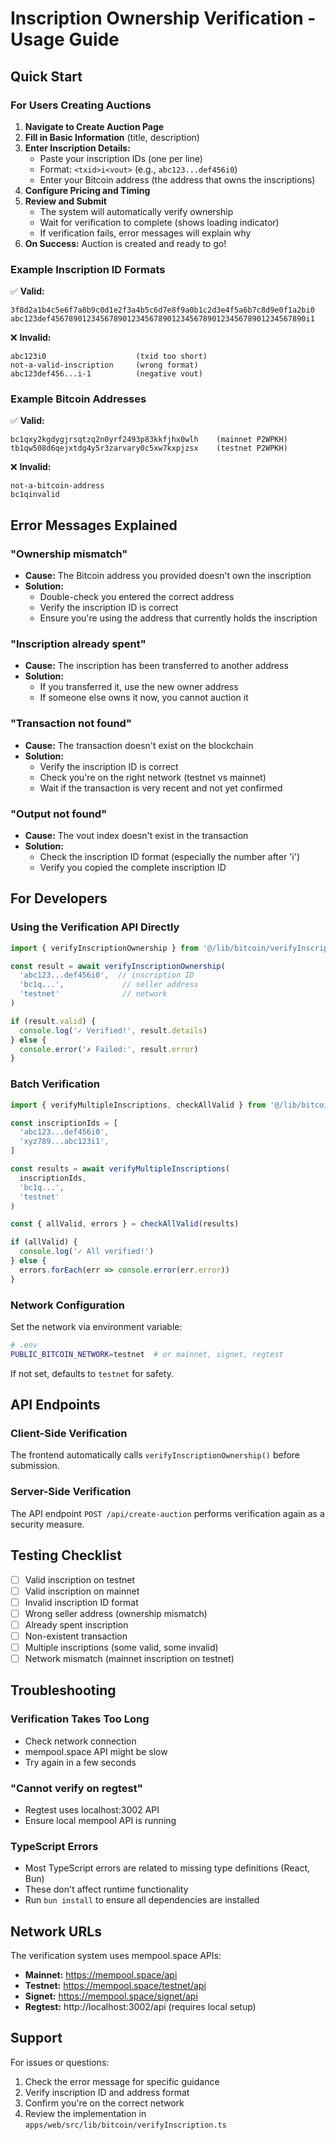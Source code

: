 # Inscription Ownership Verification - Usage Guide

## Quick Start

### For Users Creating Auctions

1. **Navigate to Create Auction Page**
2. **Fill in Basic Information** (title, description)
3. **Enter Inscription Details:**
   - Paste your inscription IDs (one per line)
   - Format: `<txid>i<vout>` (e.g., `abc123...def456i0`)
   - Enter your Bitcoin address (the address that owns the inscriptions)
4. **Configure Pricing and Timing**
5. **Review and Submit**
   - The system will automatically verify ownership
   - Wait for verification to complete (shows loading indicator)
   - If verification fails, error messages will explain why
6. **On Success:** Auction is created and ready to go!

### Example Inscription ID Formats

✅ **Valid:**
```
3f8d2a1b4c5e6f7a8b9c0d1e2f3a4b5c6d7e8f9a0b1c2d3e4f5a6b7c8d9e0f1a2bi0
abc123def456789012345678901234567890123456789012345678901234567890i1
```

❌ **Invalid:**
```
abc123i0                    (txid too short)
not-a-valid-inscription     (wrong format)
abc123def456...i-1          (negative vout)
```

### Example Bitcoin Addresses

✅ **Valid:**
```
bc1qxy2kgdygjrsqtzq2n0yrf2493p83kkfjhx0wlh    (mainnet P2WPKH)
tb1qw508d6qejxtdg4y5r3zarvary0c5xw7kxpjzsx    (testnet P2WPKH)
```

❌ **Invalid:**
```
not-a-bitcoin-address
bc1qinvalid
```

## Error Messages Explained

### "Ownership mismatch"
- **Cause:** The Bitcoin address you provided doesn't own the inscription
- **Solution:** 
  - Double-check you entered the correct address
  - Verify the inscription ID is correct
  - Ensure you're using the address that currently holds the inscription

### "Inscription already spent"
- **Cause:** The inscription has been transferred to another address
- **Solution:**
  - If you transferred it, use the new owner address
  - If someone else owns it now, you cannot auction it

### "Transaction not found"
- **Cause:** The transaction doesn't exist on the blockchain
- **Solution:**
  - Verify the inscription ID is correct
  - Check you're on the right network (testnet vs mainnet)
  - Wait if the transaction is very recent and not yet confirmed

### "Output not found"
- **Cause:** The vout index doesn't exist in the transaction
- **Solution:**
  - Check the inscription ID format (especially the number after 'i')
  - Verify you copied the complete inscription ID

## For Developers

### Using the Verification API Directly

```typescript
import { verifyInscriptionOwnership } from '@/lib/bitcoin/verifyInscription'

const result = await verifyInscriptionOwnership(
  'abc123...def456i0',  // inscription ID
  'bc1q...',             // seller address
  'testnet'              // network
)

if (result.valid) {
  console.log('✓ Verified!', result.details)
} else {
  console.error('✗ Failed:', result.error)
}
```

### Batch Verification

```typescript
import { verifyMultipleInscriptions, checkAllValid } from '@/lib/bitcoin/verifyInscription'

const inscriptionIds = [
  'abc123...def456i0',
  'xyz789...abc123i1',
]

const results = await verifyMultipleInscriptions(
  inscriptionIds,
  'bc1q...',
  'testnet'
)

const { allValid, errors } = checkAllValid(results)

if (allValid) {
  console.log('✓ All verified!')
} else {
  errors.forEach(err => console.error(err.error))
}
```

### Network Configuration

Set the network via environment variable:

```bash
# .env
PUBLIC_BITCOIN_NETWORK=testnet  # or mainnet, signet, regtest
```

If not set, defaults to `testnet` for safety.

## API Endpoints

### Client-Side Verification
The frontend automatically calls `verifyInscriptionOwnership()` before submission.

### Server-Side Verification
The API endpoint `POST /api/create-auction` performs verification again as a security measure.

## Testing Checklist

- [ ] Valid inscription on testnet
- [ ] Valid inscription on mainnet  
- [ ] Invalid inscription ID format
- [ ] Wrong seller address (ownership mismatch)
- [ ] Already spent inscription
- [ ] Non-existent transaction
- [ ] Multiple inscriptions (some valid, some invalid)
- [ ] Network mismatch (mainnet inscription on testnet)

## Troubleshooting

### Verification Takes Too Long
- Check network connection
- mempool.space API might be slow
- Try again in a few seconds

### "Cannot verify on regtest"
- Regtest uses localhost:3002 API
- Ensure local mempool API is running

### TypeScript Errors
- Most TypeScript errors are related to missing type definitions (React, Bun)
- These don't affect runtime functionality
- Run `bun install` to ensure all dependencies are installed

## Network URLs

The verification system uses mempool.space APIs:

- **Mainnet:** https://mempool.space/api
- **Testnet:** https://mempool.space/testnet/api
- **Signet:** https://mempool.space/signet/api
- **Regtest:** http://localhost:3002/api (requires local setup)

## Support

For issues or questions:
1. Check the error message for specific guidance
2. Verify inscription ID and address format
3. Confirm you're on the correct network
4. Review the implementation in `apps/web/src/lib/bitcoin/verifyInscription.ts`
